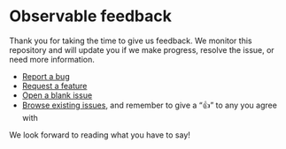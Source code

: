 # Observable feedback  

Thank you for taking the time to give us feedback. We monitor this repository and will update you if we make progress, resolve the issue, or need more information.

- [Report a bug](https://github.com/observablehq/feedback/issues/new?assignees=&labels=&projects=&template=bug_report.md&title=)
- [Request a feature](https://github.com/observablehq/feedback/issues/new?assignees=&labels=&projects=&template=feature_request.md&title=)
- [Open a blank issue](https://github.com/observablehq/feedback/issues/new)
- [Browse existing issues](https://github.com/observablehq/idea-sandbox/issues), and remember to give a “👍” to any you agree with

We look forward to reading what you have to say!
